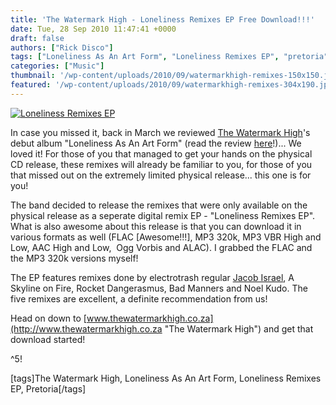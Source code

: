 ```yaml
---
title: 'The Watermark High - Loneliness Remixes EP Free Download!!!'
date: Tue, 28 Sep 2010 11:47:41 +0000
draft: false
authors: ["Rick Disco"]
tags: ["Loneliness As An Art Form", "Loneliness Remixes EP", "pretoria", "The Watermark High"]
categories: ["Music"]
thumbnail: '/wp-content/uploads/2010/09/watermarkhigh-remixes-150x150.jpg'
featured: '/wp-content/uploads/2010/09/watermarkhigh-remixes-304x190.jpg'
---
```


[![](/wp-content/uploads/2010/09/watermarkhigh-remixes.jpg "Loneliness Remixes EP")](/wp-content/uploads/2010/09/watermarkhigh-remixes.jpg)

In case you missed it, back in March we reviewed [The Watermark High](/artists/the-watermark-high/ "The Watermark High")'s debut album "Loneliness As An Art Form" (read the review [here](/2010/03/17/album-review-the-watermark-high-loneliness-as-an-art-form/ "The Watermark High - Loneliness As An Artform Review")!)... We loved it! For those of you that managed to get your hands on the physical CD release, these remixes will already be familiar to you, for those of you that missed out on the extremely limited physical release... this one is for you!

The band decided to release the remixes that were only available on the physical release as a seperate digital remix EP - "Loneliness Remixes EP". What is also awesome about this release is that you can download it in various formats as well (FLAC \[Awesome!!!\], MP3 320k, MP3 VBR High and Low, AAC High and Low,  Ogg Vorbis and ALAC). I grabbed the FLAC and the MP3 320k versions myself!

The EP features remixes done by electrotrash regular [Jacob Israel](/artists/jacob-israel "Jacob Israel"), A Skyline on Fire, Rocket Dangerasmus, Bad Manners and Noel Kudo. The five remixes are excellent, a definite recommendation from us!

Head on down to [www.thewatermarkhigh.co.za](http://www.thewatermarkhigh.co.za "The Watermark High") and get that download started!

^5!

\[tags\]The Watermark High, Loneliness As An Art Form, Loneliness Remixes EP, Pretoria\[/tags\]